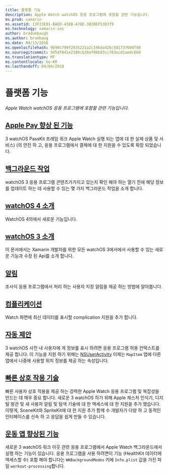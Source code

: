 ```yaml
---
title: 플랫폼 기능
description: Apple Watch watchOS 응용 프로그램에 포함할 관련 기능입니다.
ms.prod: xamarin
ms.assetid: 13F23E01-BAED-43EB-A70E-3B30EF53D379
ms.technology: xamarin-ios
author: bradumbaugh
ms.author: brumbaug
ms.date: 09/13/2016
ms.openlocfilehash: 9b90c799f2635221a2c19bda426c501737600f88
ms.sourcegitcommit: 945df041e2180cb20af08b83cc703ecd1aedc6b0
ms.translationtype: MT
ms.contentlocale: ko-KR
ms.lasthandoff: 04/04/2018
---
```

# <a name="platform-features"></a>플랫폼 기능

_Apple Watch watchOS 응용 프로그램에 포함할 관련 기능입니다._

## <a name="apple-pay-enhancementsioswatchosplatformapple-paymd"></a>[Apple Pay 향상 된 기능](~/ios/watchos/platform/apple-pay.md)

3 watchOS PassKit 프레임 워크 Apple Watch 실행 되는 앱에 대 한 실제 상품 및 서비스) (의 안전 하 고, 응용 프로그램에서 결제에 대 한 지원을 수 있도록 확장 되었습니다.

## <a name="background-tasksioswatchosplatformbackground-tasksmd"></a>[백그라운드 작업](~/ios/watchos/platform/background-tasks.md)

watchOS 3 응용 프로그램 콘텐츠가가지고 있는지 확인 해야 하는 열기 전에 해당 정보를 업데이트 하는 데 사용할 수 있는 몇 가지 백그라운드 작업을 소개 합니다.

## <a name="introduction-to-watchos-4introduction-to-watchos4md"></a>[watchOS 4 소개](introduction-to-watchos4.md)

WatchOS 4의에서 새로운 기능입니다.

## <a name="introduction-to-watchos-3introduction-to-watchos3indexmd"></a>[watchOS 3 소개](introduction-to-watchos3/index.md)

이 문서에서는 Xamarin 개발자를 위한 모든 watchOS 3에서에서 사용할 수 있는 새로운 기능과 수정 된 Api를 소개 합니다.

##  <a name="notificationsnotificationsmd"></a>[알림](notifications.md)

조사식 응용 프로그램에서 처리 하는 사용자 지정 알림을 제공 하는 방법에 알아봅니다.

##  <a name="complicationscomplicationsmd"></a>[컴플리케이션](complications.md)

Watch 화면에 최신 데이터를 표시할 complication 지원을 추가 합니다.


## <a name="proactive-suggestionsioswatchosplatformproactive-suggestionsmd"></a>[자동 제안](~/ios/watchos/platform/proactive-suggestions.md)

3 watchOS 사전 내 사용자에 게 정보를 표시 하려면 응용 프로그램 허용 컨텍스트를 제공 합니다. 이 기능을 지원 하기 위해는 [NSUserActivity](https://developer.apple.com/reference/foundation/nsuseractivity) 이제는 `MapItem` 앱에 다른 앱에서 나중에 사용할 위치 정보를 제공 하는 속성입니다.

## <a name="quick-interaction-techniquesioswatchosplatformquick-interaction-techniquesmd"></a>[빠른 상호 작용 기술](~/ios/watchos/platform/quick-interaction-techniques.md)

빠른 사용자 상호 작용을 제공 하는 강력한 Apple Watch 응용 프로그램 및 복잡성을 만드는 데 매우 중요 합니다. 새로운 3 watchOS 하기 위해 Apple 제스처 인식기, 디지털 왕관 및 새 사용자 알림 및 탐색 기술에 대 한 액세스에 대 한 지원을 추가 했습니다. 이렇게, SceneKit와 SpriteKit에 대 한 지원 추가 함께 수 개발자가 다양 하 고 동적인 인터페이스를 신속 하 고 응답을 쉽게 만들 수 있습니다.

## <a name="workout-app-enhancementsioswatchosplatformworkout-appsmd"></a>[운동 앱 향상된 기능](~/ios/watchos/platform/workout-apps.md)

새로운 3 watchOS 워크 아웃 관련 응용 프로그램에서 Apple Watch 백그라운드에서 실행 하는 기능이 있습니다. 응용 프로그램을 사용 하려면이 기능 (HealthKit 데이터에 액세스할 수) 포함 해야 합니다는 `WKBackgroundModes` 키에 `Info.plist` 값을 가진 파일 `workout-processing`합니다.
